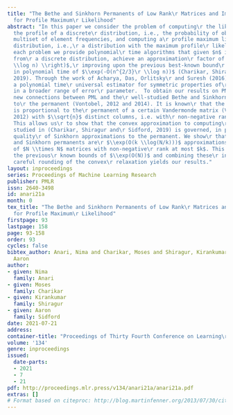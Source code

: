 ```yaml
---
title: "The Bethe and Sinkhorn Permanents of Low Rank\r Matrices and Implications
  for Profile Maximum\r Likelihood"
abstract: "In this paper we consider the problem of computing\r the likelihood of
  the profile of a discrete\r distribution, i.e., the probability of observing the\r
  multiset of element frequencies, and computing a\r profile maximum likelihood (PML)
  distribution, i.e.,\r a distribution with the maximum profile\r likelihood. For
  each problem we provide polynomial\r time algorithms that given $n$ i.i.d. samples
  from\r a discrete distribution, achieve an approximation\r factor of $\\exp\\left(-O(\\sqrt{n}
  \\log n) \\right)$,\r improving upon the previous best-known bound\r achievable
  in polynomial time of $\\exp(-O(n^{2/3}\r \\log n))$ (Charikar, Shiragur and Sidford,\r
  2019). Through the work of Acharya, Das, Orlitsky\r and Suresh (2016), this implies
  a polynomial time\r universal estimator for symmetric properties of\r discrete distributions
  in a broader range of error\r parameter.  To obtain our results on PML we\r establish
  new connections between PML and the\r well-studied Bethe and Sinkhorn approximations
  to\r the permanent (Vontobel, 2012 and 2014). It is known\r that the PML objective
  is proportional to the\r permanent of a certain Vandermonde matrix (Vontobel,\r
  2012) with $\\sqrt{n}$ distinct columns, i.e. with\r non-negative rank at most $\\sqrt{n}$.
  This allows us\r to show that the convex approximation to computing\r PML distributions
  studied in (Charikar, Shiragur and\r Sidford, 2019) is governed, in part, by the
  quality\r of Sinkhorn approximations to the permanent. We show\r that both Bethe
  and Sinkhorn permanents are\r $\\exp(O(k \\log(N/k)))$ approximations to the\r permanent
  of $N \\times N$ matrices with non-negative\r rank at most $k$. This improves upon
  the previous\r known bounds of $\\exp(O(N))$ and combining these\r insights with
  careful rounding of the convex\r relaxation yields our results."
layout: inproceedings
series: Proceedings of Machine Learning Research
publisher: PMLR
issn: 2640-3498
id: anari21a
month: 0
tex_title: "The Bethe and Sinkhorn Permanents of Low Rank\r Matrices and Implications
  for Profile Maximum\r Likelihood"
firstpage: 93
lastpage: 158
page: 93-158
order: 93
cycles: false
bibtex_author: Anari, Nima and Charikar, Moses and Shiragur, Kirankumar and Sidford,
  Aaron
author:
- given: Nima
  family: Anari
- given: Moses
  family: Charikar
- given: Kirankumar
  family: Shiragur
- given: Aaron
  family: Sidford
date: 2021-07-21
address:
container-title: "Proceedings of Thirty Fourth Conference on Learning\r Theory"
volume: '134'
genre: inproceedings
issued:
  date-parts:
  - 2021
  - 7
  - 21
pdf: http://proceedings.mlr.press/v134/anari21a/anari21a.pdf
extras: []
# Format based on citeproc: http://blog.martinfenner.org/2013/07/30/citeproc-yaml-for-bibliographies/
---
```

